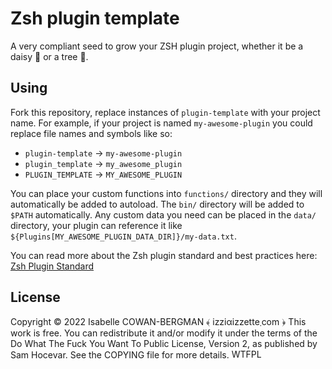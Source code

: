 # Zsh plugin template

A very compliant seed to grow your ZSH plugin project, whether it be a daisy 🌼
or a tree 🌲.

## Using

Fork this repository, replace instances of `plugin-template` with your project
name.
For example, if your project is named `my-awesome-plugin` you could replace file
names and symbols like so:

* `plugin-template` → `my-awesome-plugin`
* `plugin_template` → `my_awesome_plugin`
* `PLUGIN_TEMPLATE` → `MY_AWESOME_PLUGIN`

You can place your custom functions into `functions/` directory and they will
automatically be added to autoload.
The `bin/` directory will be added to `$PATH` automatically.
Any custom data you need can be placed in the `data/` directory, your plugin can
reference it like `${Plugins[MY_AWESOME_PLUGIN_DATA_DIR]}/my-data.txt`.

You can read more about the Zsh plugin standard and best practices here:
[Zsh Plugin Standard](https://dev.to/sso/zsh-plugin-standard-1gpk)

## License

Copyright © 2022 Isabelle COWAN-BERGMAN ﴾ izziαizzette܂com ﴿
This work is free. You can redistribute it and/or modify it under the
terms of the Do What The Fuck You Want To Public License, Version 2,
as published by Sam Hocevar. See the COPYING file for more details.
<a href="http://www.wtfpl.net/">
  <img
    src="http://www.wtfpl.net/wp-content/uploads/2012/12/wtfpl-badge-4.png"
    width="80" height="15" alt="WTFPL"/>
</a>

